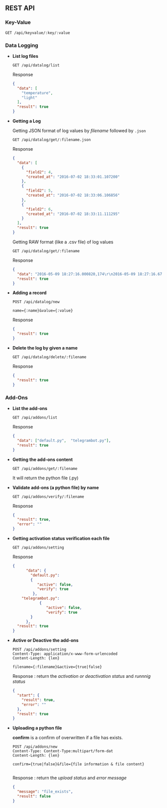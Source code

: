 REST API
-------

### **Key-Value**


	GET /api/keyvalue/:key/:value
	
### **Data Logging**

 - **List log files**

	```
	GET /api/datalog/list
	```
	Response
		
	```json
	{
	  "data": [
	    "temperature",
	    "light"
	  ],
	  "result": true
	}
	```
 - **Getting a Log**


	Getting JSON format of log values by *filename* followed by `.json`
	```
	GET /api/datalog/get/:filename.json
	```
	Response
	```json
	{
	  "data": [
	    {
	      "field2": 4,
	      "created_at": "2016-07-02 18:33:01.107200"
	    },
	    {
	      "field2": 5,
	      "created_at": "2016-07-02 18:33:06.106856"
	    },
	    {
	      "field2": 6,
	      "created_at": "2016-07-02 18:33:11.111295"
	    }
	  ],
	  "result": true
	}
	```

	Getting RAW format (like a .csv file) of log values
	
	```
	GET /api/datalog/get/:filename
	```
	Response
	```json
	{
	  "data": "2016-05-09 18:27:16.000820,174\r\n2016-05-09 18:27:16.672749,175\r\n2016-05-09 18:27:17.503467,174\r\n2016-05-09 18:27:19.006473,174\r\n",
	  "result": true
	}
	```
	

 - **Adding a record**
	```
	POST /api/datalog/new
	
	name={:name}&value={:value}
	```
	Response
	```json
	{
	  "result": true
	}
	```
 - **Delete the log by given a name**

	```
	GET /api/datalog/delete/:filename
	```
	Response
	```json
	{
	  "result": true
	}
	```

### **Add-Ons**
 - **List the add-ons**

	```
	GET /api/addons/list
	```
	Response
	```json
	{
	  "data": ["default.py",  "telegrambot.py"],
	  "result": true
	}
	```


 - **Getting the add-ons content**

	```
	GET /api/addons/get/:filename
	```
	It will return the python file (.py)


 - **Validate add-ons (a python file) by name**

	```
	GET /api/addons/verify/:filename
	```
	Response
	```json
	{
	  "result": true,
	  "error": ""
	}
	```

 - **Getting activation status verification each file**

	```
	GET /api/addons/setting
	```
	Response
	```json
	{
          "data": {
            "default.py": 
	        {
	           "active": false,
	           "verify": true
	         },
	    "telegrambot.py": 
                {
                   "active": false,
                   "verify": true
	        }
          },
	  "result": true
	}
	```

 - **Active or Deactive the add-ons**

	```
	POST /api/addons/setting
	Content-Type: application/x-www-form-urlencoded
	Content-Length: {len}
	
	filename={:filename}&active={true|false}
	
	```
	Response : return the *activation or deactivation status* and *runnnig status*
	```json
	{
	  "start": {
	    "result": true,
	    "error": ""
	  },
	  "result": true
	}
	```

 - **Uploading a python file**
		
	**confirm** is a confirm of overwritten if a file has exists.
		
		
		
	```
	POST /api/addons/new
	Content-Type: Content-Type:multipart/form-dat
	Content-Length: {len}
	
	confirm={true|false}&file={file information & file content}
	
	
	```
	Response : 	return the *upload status* and *error message*
	```json
	{
	  "message": "file_exists",
	  "result": false
	}
	```
